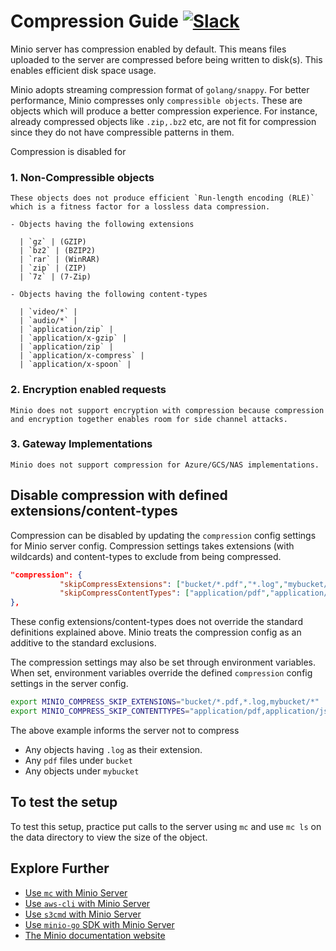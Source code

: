 # Compression Guide [![Slack](https://slack.minio.io/slack?type=svg)](https://slack.minio.io)

Minio server has compression enabled by default. This means files uploaded to the server are compressed before being written to disk(s). This enables efficient disk space usage.

Minio adopts streaming compression format of `golang/snappy`. For better performance, Minio compresses only `compressible objects`. These are objects which will produce a better compression experience. For instance, already compressed objects like `.zip,.bz2` etc, are not fit for compression since they do not have compressible patterns in them.


Compression is disabled for

### 1. Non-Compressible objects

    These objects does not produce efficient `Run-length encoding (RLE)` which is a fitness factor for a lossless data compression.

    - Objects having the following extensions

      | `gz` | (GZIP)
      | `bz2` | (BZIP2)
      | `rar` | (WinRAR)
      | `zip` | (ZIP)
      | `7z` | (7-Zip)

    - Objects having the following content-types

      | `video/*` |
      | `audio/*` |
      | `application/zip` |
      | `application/x-gzip` |
      | `application/zip` |
      | `application/x-compress` |
      | `application/x-spoon` |
      
### 2. Encryption enabled requests

    Minio does not support encryption with compression because compression and encryption together enables room for side channel attacks.

### 3. Gateway Implementations

    Minio does not support compression for Azure/GCS/NAS implementations.


## Disable compression with defined extensions/content-types

Compression can be disabled by updating the `compression` config settings for Minio server config. Compression settings takes extensions (with wildcards) and content-types to exclude from being compressed.

```json
"compression": {
	       "skipCompressExtensions": ["bucket/*.pdf","*.log","mybucket/*"],
	       "skipCompressContentTypes": ["application/pdf","application/json"]
},
```

These config extensions/content-types does not override the standard definitions explained above. Minio treats the compression config as an additive to the standard exclusions.

The compression settings may also be set through environment variables. When set, environment variables override the defined `compression` config settings in the server config.

```bash
export MINIO_COMPRESS_SKIP_EXTENSIONS="bucket/*.pdf,*.log,mybucket/*"
export MINIO_COMPRESS_SKIP_CONTENTTYPES="application/pdf,application/json"
```

The above example informs the server not to compress
- Any objects having `.log` as their extension.
- Any `pdf` files under `bucket`
- Any objects under `mybucket`


## To test the setup

To test this setup, practice put calls to the server using `mc` and use `mc ls` on the data directory to view the size of the object. 

## Explore Further

- [Use `mc` with Minio Server](https://docs.minio.io/docs/minio-client-quickstart-guide)
- [Use `aws-cli` with Minio Server](https://docs.minio.io/docs/aws-cli-with-minio)
- [Use `s3cmd` with Minio Server](https://docs.minio.io/docs/s3cmd-with-minio)
- [Use `minio-go` SDK with Minio Server](https://docs.minio.io/docs/golang-client-quickstart-guide)
- [The Minio documentation website](https://docs.minio.io)
